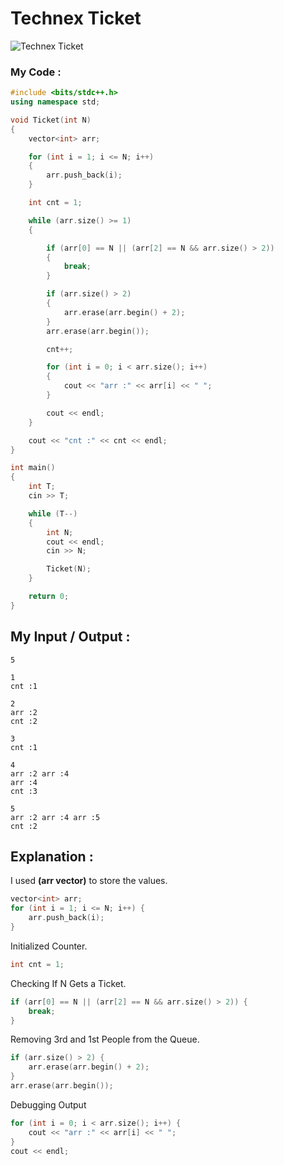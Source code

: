 # Technex Ticket

![Technex Ticket](https://media-hosting.imagekit.io//65505ebf62ac4587/IMG_20250226_223619.jpg?Expires=1835199993&Key-Pair-Id=K2ZIVPTIP2VGHC&Signature=XjTP1RX6jACm5xp1AtoThQ3Ax9ubF4yL6iXK0qmk9H7NHN0hhSSLmC5mD9aYVB2j6efufloyUjskMN3lwltM-01uzbaz6X-61ws9haBH41AszboO2qfRQE9tLL~WvL1klrNr1DxPws8X8PeAYnt1fDxR7494HVqxzk4dhY-hTBiDRFiAwGV0hC9k-EUezeU~OPNZSh1MU4-lc~x7ldoeeBXz91m01HgAuJDrTq7DSMUpO0g417UNrg38sdqv6UL7ku3BhssZQZmbe9TzxRUYuNwxlOTVl2188K~upn17rvTAaxW~K2nkhFjkxnOr0CCwAvCssq3JGhz-iGiqTcCzIQ__)

### My Code :

```c++
#include <bits/stdc++.h>
using namespace std;

void Ticket(int N)
{
    vector<int> arr;

    for (int i = 1; i <= N; i++)
    {
        arr.push_back(i);
    }

    int cnt = 1;

    while (arr.size() >= 1)
    {

        if (arr[0] == N || (arr[2] == N && arr.size() > 2))
        {
            break;
        }

        if (arr.size() > 2)
        {
            arr.erase(arr.begin() + 2);
        }
        arr.erase(arr.begin());

        cnt++;

        for (int i = 0; i < arr.size(); i++)
        {
            cout << "arr :" << arr[i] << " ";
        }

        cout << endl;
    }

    cout << "cnt :" << cnt << endl;
}

int main()
{
    int T;
    cin >> T;

    while (T--)
    {
        int N;
        cout << endl;
        cin >> N;

        Ticket(N);
    }

    return 0;
}

```

## My Input / Output :

```
5

1
cnt :1

2
arr :2
cnt :2

3
cnt :1

4
arr :2 arr :4
arr :4
cnt :3

5
arr :2 arr :4 arr :5
cnt :2
```

## Explanation :

I used **(arr vector)** to store the values.

```c++
vector<int> arr;
for (int i = 1; i <= N; i++) {
    arr.push_back(i);
}
```

Initialized Counter.

```c++
int cnt = 1;
```

Checking If N Gets a Ticket.

```c++
if (arr[0] == N || (arr[2] == N && arr.size() > 2)) {
    break;
}
```

Removing 3rd and 1st People from the Queue.

```c++
if (arr.size() > 2) {
    arr.erase(arr.begin() + 2);
}
arr.erase(arr.begin());
```

Debugging Output

```c++
for (int i = 0; i < arr.size(); i++) {
    cout << "arr :" << arr[i] << " ";
}
cout << endl;
```
